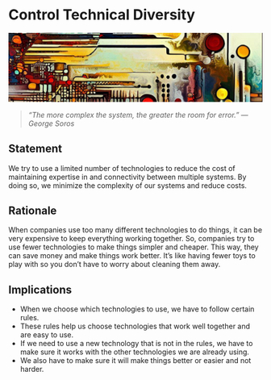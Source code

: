 # Control Technical Diversity

![An abstract header in the style of Van Gogh](../../../images/header03.png)

> *“The more complex the system, the greater the room for error.” — George Soros*

## Statement

We try to use a limited number of technologies to reduce the cost of maintaining expertise in and connectivity between multiple systems. By doing so, we  minimize the complexity of our systems and reduce costs.

## Rationale

When companies use too many different technologies to do things, it can be very expensive to keep everything working together. So, companies try to use fewer technologies to make things simpler and cheaper. This way, they can save money and make things work better. It’s like having fewer toys to play with so you don’t have to worry about cleaning them away.

## Implications

* When we choose which technologies to use, we have to follow certain rules.
* These rules help us choose technologies that work well together and are easy to use.
* If we need to use a new technology that is not in the rules, we have to make sure it works with the other technologies we are already using.
* We also have to make sure it will make things better or easier and not harder.
